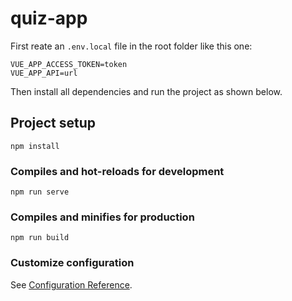 # quiz-app

First reate an `.env.local` file in the root folder like this one:

```
VUE_APP_ACCESS_TOKEN=token
VUE_APP_API=url
```

Then install all dependencies and run the project as shown below.

## Project setup
```
npm install
```

### Compiles and hot-reloads for development
```
npm run serve
```

### Compiles and minifies for production
```
npm run build
```

### Customize configuration
See [Configuration Reference](https://cli.vuejs.org/config/).
